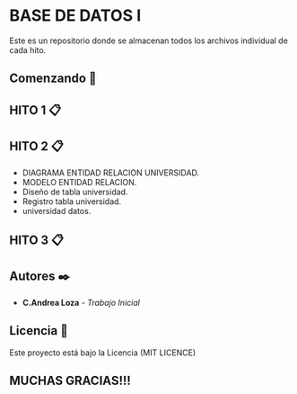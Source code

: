 # BASE DE DATOS I

Este es un repositorio donde se almacenan todos los archivos individual de cada hito.

## Comenzando 🚀

## HITO 1 📋

## HITO 2 📋
* DIAGRAMA ENTIDAD RELACION UNIVERSIDAD.
* MODELO ENTIDAD RELACION.
* Diseño de tabla universidad.
* Registro tabla universidad.
* universidad datos.

## HITO 3 📋


## Autores ✒️


* **C.Andrea Loza** - *Trabajo Inicial*

## Licencia 📄

Este proyecto está bajo la Licencia (MIT LICENCE) 

## MUCHAS GRACIAS!!!


